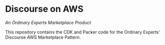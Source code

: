 # Discourse on AWS

_An Ordinary Experts Marketplace Product_

This repository contains the CDK and Packer code for the Ordinary Experts' Discourse AWS Marketplace Pattern.
